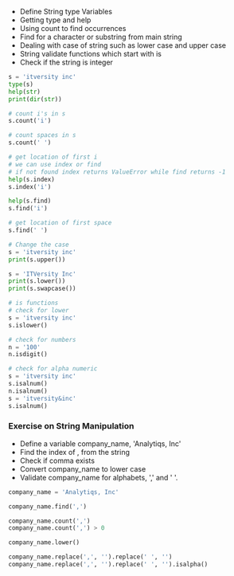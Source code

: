 * Define String type Variables
* Getting type and help
* Using count to find occurrences
* Find for a character or substring from main string
* Dealing with case of string such as lower case and upper case
* String validate functions which start with is
* Check if the string is integer

```python
s = 'itversity inc'
type(s)
help(str)
print(dir(str))

# count i's in s
s.count('i')

# count spaces in s
s.count(' ')

# get location of first i
# we can use index or find
# if not found index returns ValueError while find returns -1
help(s.index)
s.index('i')

help(s.find)
s.find('i')

# get location of first space
s.find(' ')

# Change the case
s = 'itversity inc'
print(s.upper())

s = 'ITVersity Inc'
print(s.lower())
print(s.swapcase())

# is functions
# check for lower
s = 'itversity inc'
s.islower()

# check for numbers
n = '100'
n.isdigit()

# check for alpha numeric
s = 'itversity inc'
s.isalnum()
n.isalnum()
s = 'itversity&inc'
s.isalnum()
```

### Exercise on String Manipulation
* Define a variable company_name, 'Analytiqs, Inc'
* Find the index of , from the string
* Check if comma exists
* Convert company_name to lower case
* Validate company_name for alphabets, ',' and ' '.

```python
company_name = 'Analytiqs, Inc'

company_name.find(',')

company_name.count(',')
company_name.count(',') > 0

company_name.lower()

company_name.replace(',', '').replace(' ', '')
company_name.replace(',', '').replace(' ', '').isalpha()
```
